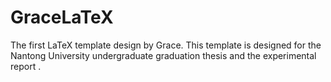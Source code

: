 # GraceLaTeX
The first LaTeX template design by Grace.
This template is designed for the Nantong University undergraduate graduation thesis and  the experimental report .  
